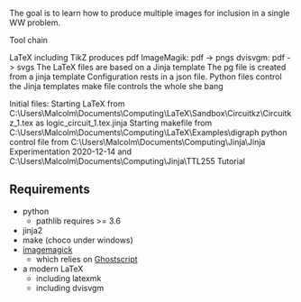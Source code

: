 The goal is to learn how to produce multiple images for inclusion in a single WW problem.

Tool chain

LaTeX including TikZ produces pdf
ImageMagik: pdf -> pngs
dvisvgm: pdf -> svgs
The LaTeX files are based on a Jinja template
The pg file is created from a jinja template
Configuration rests in a json file.
Python files control the Jinja templates
make file controls the whole she bang

Initial files:
Starting LaTeX from C:\Users\Malcolm\Documents\Computing\LaTeX\Sandbox\Circuitkz\Circuitkz_1.tex as logic_circuit_1.tex.jinja
Starting makefile from C:\Users\Malcolm\Documents\Computing\LaTeX\Examples\digraph
python control file from C:\Users\Malcolm\Documents\Computing\Jinja\Jinja Experimentation 2020-12-14 and C:\Users\Malcolm\Documents\Computing\Jinja\TTL255 Tutorial

## Requirements

* python
    * pathlib requires >= 3.6
* jinja2
* make (choco under windows)
* [imagemagick](https://imagemagick.org)
	* which relies on [Ghostscript](https://www.ghostscript.com/)
* a modern LaTeX
    * including latexmk
    * including dvisvgm
